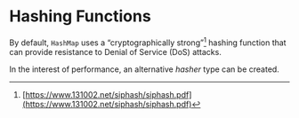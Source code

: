 # Hashing Functions

By default, `HashMap` uses a “cryptographically strong”[^siphash] hashing
function that can provide resistance to Denial of Service (DoS) attacks.

In the interest of performance, an alternative _hasher_ type can be created.

[^siphash]: [https://www.131002.net/siphash/siphash.pdf](https://www.131002.net/siphash/siphash.pdf)
